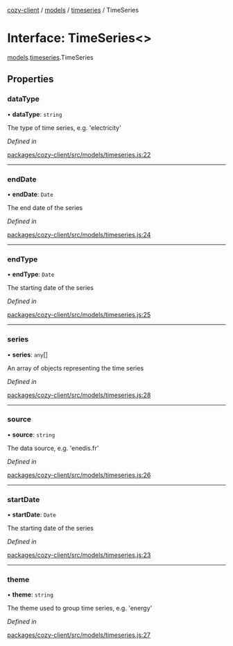 [cozy-client](../README.md) / [models](../modules/models.md) / [timeseries](../modules/models.timeseries.md) / TimeSeries

# Interface: TimeSeries<>

[models](../modules/models.md).[timeseries](../modules/models.timeseries.md).TimeSeries

## Properties

### dataType

• **dataType**: `string`

The type of time series, e.g. 'electricity'

*Defined in*

[packages/cozy-client/src/models/timeseries.js:22](https://github.com/cozy/cozy-client/blob/master/packages/cozy-client/src/models/timeseries.js#L22)

***

### endDate

• **endDate**: `Date`

The end date of the series

*Defined in*

[packages/cozy-client/src/models/timeseries.js:24](https://github.com/cozy/cozy-client/blob/master/packages/cozy-client/src/models/timeseries.js#L24)

***

### endType

• **endType**: `Date`

The starting date of the series

*Defined in*

[packages/cozy-client/src/models/timeseries.js:25](https://github.com/cozy/cozy-client/blob/master/packages/cozy-client/src/models/timeseries.js#L25)

***

### series

• **series**: `any`\[]

An array of objects representing the time series

*Defined in*

[packages/cozy-client/src/models/timeseries.js:28](https://github.com/cozy/cozy-client/blob/master/packages/cozy-client/src/models/timeseries.js#L28)

***

### source

• **source**: `string`

The data source, e.g. 'enedis.fr'

*Defined in*

[packages/cozy-client/src/models/timeseries.js:26](https://github.com/cozy/cozy-client/blob/master/packages/cozy-client/src/models/timeseries.js#L26)

***

### startDate

• **startDate**: `Date`

The starting date of the series

*Defined in*

[packages/cozy-client/src/models/timeseries.js:23](https://github.com/cozy/cozy-client/blob/master/packages/cozy-client/src/models/timeseries.js#L23)

***

### theme

• **theme**: `string`

The theme used to group time series, e.g. 'energy'

*Defined in*

[packages/cozy-client/src/models/timeseries.js:27](https://github.com/cozy/cozy-client/blob/master/packages/cozy-client/src/models/timeseries.js#L27)

